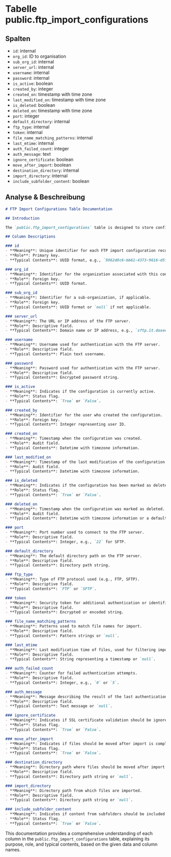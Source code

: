 # Tabelle public.ftp\_import\_configurations

## Spalten

* `id`: internal
* `org_id`: ID to organisation
* `sub_org_id`: internal
* `server_url`: internal
* `username`: internal
* `password`: internal
* `is_active`: boolean
* `created_by`: integer
* `created_on`: timestamp with time zone
* `last_modified_on`: timestamp with time zone
* `is_deleted`: boolean
* `deleted_on`: timestamp with time zone
* `port`: integer
* `default_directory`: internal
* `ftp_type`: internal
* `token`: internal
* `file_name_matching_patterns`: internal
* `last_mtime`: internal
* `auth_failed_count`: integer
* `auth_message`: text
* `ignore_certificate`: boolean
* `move_after_import`: boolean
* `destination_directory`: internal
* `import_directory`: internal
* `include_subfolder_content`: boolean

## Analyse & Beschreibung

```markdown
# FTP Import Configurations Table Documentation

## Introduction

The `public.ftp_import_configurations` table is designed to store configuration details for FTP import processes. This table includes information necessary for connecting to FTP servers, managing authentication, and handling file imports. It supports both FTP and SFTP protocols and includes fields for FTP server details, authentication credentials, and operational settings, such as whether to move files after import and whether to include subfolder content.

## Column Descriptions

### id
- **Meaning**: Unique identifier for each FTP import configuration record.
- **Role**: Primary key.
- **Typical Contents**: UUID format, e.g., `9862d8c6-bb61-4373-9616-d5f8c125eeb8`.

### org_id
- **Meaning**: Identifier for the organization associated with this configuration.
- **Role**: Foreign key.
- **Typical Contents**: UUID format.

### sub_org_id
- **Meaning**: Identifier for a sub-organization, if applicable.
- **Role**: Foreign key.
- **Typical Contents**: UUID format or `null` if not applicable.

### server_url
- **Meaning**: The URL or IP address of the FTP server.
- **Role**: Descriptive field.
- **Typical Contents**: Domain name or IP address, e.g., `sftp.it.doxee.com`.

### username
- **Meaning**: Username used for authentication with the FTP server.
- **Role**: Descriptive field.
- **Typical Contents**: Plain text username.

### password
- **Meaning**: Password used for authentication with the FTP server.
- **Role**: Descriptive field.
- **Typical Contents**: Encrypted password string.

### is_active
- **Meaning**: Indicates if the configuration is currently active.
- **Role**: Status flag.
- **Typical Contents**: `True` or `False`.

### created_by
- **Meaning**: Identifier for the user who created the configuration.
- **Role**: Foreign key.
- **Typical Contents**: Integer representing user ID.

### created_on
- **Meaning**: Timestamp when the configuration was created.
- **Role**: Audit field.
- **Typical Contents**: Datetime with timezone information.

### last_modified_on
- **Meaning**: Timestamp of the last modification of the configuration.
- **Role**: Audit field.
- **Typical Contents**: Datetime with timezone information.

### is_deleted
- **Meaning**: Indicates if the configuration has been marked as deleted.
- **Role**: Status flag.
- **Typical Contents**: `True` or `False`.

### deleted_on
- **Meaning**: Timestamp when the configuration was marked as deleted.
- **Role**: Audit field.
- **Typical Contents**: Datetime with timezone information or a default date for non-deleted records.

### port
- **Meaning**: Port number used to connect to the FTP server.
- **Role**: Descriptive field.
- **Typical Contents**: Integer, e.g., `22` for SFTP.

### default_directory
- **Meaning**: The default directory path on the FTP server.
- **Role**: Descriptive field.
- **Typical Contents**: Directory path string.

### ftp_type
- **Meaning**: Type of FTP protocol used (e.g., FTP, SFTP).
- **Role**: Descriptive field.
- **Typical Contents**: `FTP` or `SFTP`.

### token
- **Meaning**: Security token for additional authentication or identification.
- **Role**: Descriptive field.
- **Typical Contents**: Encrypted or encoded string.

### file_name_matching_patterns
- **Meaning**: Patterns used to match file names for import.
- **Role**: Descriptive field.
- **Typical Contents**: Pattern strings or `null`.

### last_mtime
- **Meaning**: Last modification time of files, used for filtering imports.
- **Role**: Descriptive field.
- **Typical Contents**: String representing a timestamp or `null`.

### auth_failed_count
- **Meaning**: Counter for failed authentication attempts.
- **Role**: Descriptive field.
- **Typical Contents**: Integer, e.g., `0` or `5`.

### auth_message
- **Meaning**: Message describing the result of the last authentication attempt.
- **Role**: Descriptive field.
- **Typical Contents**: Text message or `null`.

### ignore_certificate
- **Meaning**: Indicates if SSL certificate validation should be ignored.
- **Role**: Status flag.
- **Typical Contents**: `True` or `False`.

### move_after_import
- **Meaning**: Indicates if files should be moved after import is complete.
- **Role**: Status flag.
- **Typical Contents**: `True` or `False`.

### destination_directory
- **Meaning**: Directory path where files should be moved after import.
- **Role**: Descriptive field.
- **Typical Contents**: Directory path string or `null`.

### import_directory
- **Meaning**: Directory path from which files are imported.
- **Role**: Descriptive field.
- **Typical Contents**: Directory path string or `null`.

### include_subfolder_content
- **Meaning**: Indicates if content from subfolders should be included in the import.
- **Role**: Status flag.
- **Typical Contents**: `True` or `False`.
```

This documentation provides a comprehensive understanding of each column in the `public.ftp_import_configurations` table, explaining its purpose, role, and typical contents, based on the given data and column names.

